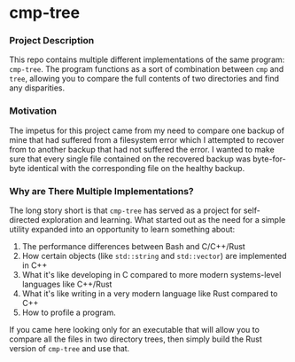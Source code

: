 # cmp-tree

### Project Description

This repo contains multiple different implementations of the same program:
`cmp-tree`. The program functions as a sort of combination between `cmp` and
`tree`, allowing you to compare the full contents of two directories and find
any disparities.

### Motivation

The impetus for this project came from my need to compare one backup of mine
that had suffered from a filesystem error which I attempted to recover from to
another backup that had not suffered the error. I wanted to make sure that
every single file contained on the recovered backup was byte-for-byte identical
with the corresponding file on the healthy backup.

### Why are There Multiple Implementations?

The long story short is that `cmp-tree` has served as a project for
self-directed exploration and learning. What started out as the need for a
simple utility expanded into an opportunity to learn something about:

1. The performance differences between Bash and C/C++/Rust
2. How certain objects (like `std::string` and `std::vector`) are implemented
   in C++
3. What it's like developing in C compared to more modern systems-level
   languages like C++/Rust
4. What it's like writing in a very modern language like Rust compared to C++
5. How to profile a program.

If you came here looking only for an executable that will allow you to compare
all the files in two directory trees, then simply build the Rust version of
`cmp-tree` and use that.
